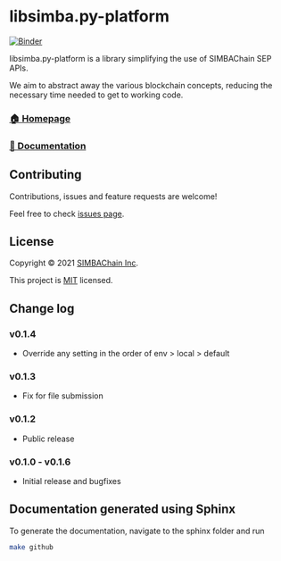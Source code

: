 # libsimba.py-platform

[![Binder](https://mybinder.org/badge_logo.svg)](https://mybinder.org/v2/gh/SIMBAChain/libsimba.py-platform/main?filepath=notebooks%2Fexamples.ipynb)


libsimba.py-platform is a library simplifying the use of SIMBAChain SEP APIs. 

We aim to abstract away the various blockchain concepts, reducing the necessary time needed to get to working code.

### [🏠 Homepage](https://github.com/SIMBAChain/libsimba.py-platform)
### [📝 Documentation](https://simbachain.github.io/libsimba.py-platform/)

## Contributing

Contributions, issues and feature requests are welcome!

Feel free to check [issues page](https://github.com/SIMBAChain/PyLibSIMBA/issues).

## License

Copyright © 2021 [SIMBAChain Inc](https://simbachain.com/).

This project is [MIT](https://github.com/SIMBAChain/PyLibSIMBA/blob/master/LICENSE) licensed.

## Change log

### v0.1.4
* Override any setting in the order of env > local > default

### v0.1.3
* Fix for file submission

### v0.1.2
* Public release

### v0.1.0 - v0.1.6
* Initial release and bugfixes

## Documentation generated using Sphinx

To generate the documentation, navigate to the sphinx folder and run
```bash
make github
```